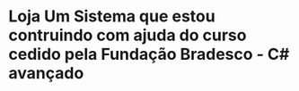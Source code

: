 # Loja Um Sistema que estou contruindo com ajuda do curso cedido pela Fundação Bradesco - C# avançado
